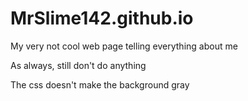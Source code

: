 # MrSlime142.github.io

My very not cool web page telling everything about me

As always, still don't do anything

The css doesn't make the background gray
